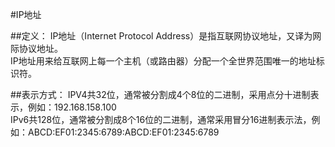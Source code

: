 #IP地址

##定义：
IP地址（Internet Protocol Address）是指互联网协议地址，又译为网际协议地址。  
IP地址用来给互联网上每一个主机（或路由器）分配一个全世界范围唯一的地址标识符。

##表示方式：
IPV4共32位，通常被分割成4个8位的二进制，采用点分十进制表示，例如：192.168.158.100  
IPv6共128位，通常被分割成8个16位的二进制，通常采用冒分16进制表示法，例如：ABCD:EF01:2345:6789:ABCD:EF01:2345:6789


